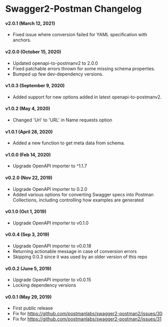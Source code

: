 # Swagger2-Postman Changelog

#### v2.0.1 (March 12, 2021)
* Fixed issue where conversion failed for YAML specification with anchors.

#### v2.0.0 (October 15, 2020)
* Updated openapi-to-postmanv2 to 2.0.0
* Fixed patchable errors thrown for some missing schema properties.
* Bumped up few dev-dependency versions.

#### v1.0.3 (September 9, 2020)
* Added support for new options added in latest openapi-to-postmanv2.

#### v1.0.2 (May 4, 2020)
* Changed 'Url' to 'URL' in Name requests option

#### v1.0.1 (April 28, 2020)
* Added a new function to get meta data from schema.

#### v1.0.0 (Feb 14, 2020)
* Upgrade OpenAPI importer to ^1.1.7

#### v0.2.0 (Nov 22, 2019)
* Upgrade OpenAPI importer to 0.2.0
* Added various options for converting Swagger specs into Postman Collections, including controlling how examples are generated

#### v0.1.0 (Oct 1, 2019)
* Upgrade OpenAPI importer to v0.1.0

#### v0.0.4 (Sep 3, 2019)
* Upgrade OpenAPI importer to v0.0.18
* Returning actionable message in case of conversion errors
* Skipping 0.0.3 since it was used by an older version of this repo

#### v0.0.2 (June 5, 2019)
* Upgrade OpenAPI importer to v0.0.15
* Locking dependency versions

#### v0.0.1 (May 29, 2019)
* First public release
* Fix for https://github.com/postmanlabs/swagger2-postman2/issues/30
* Fix for https://github.com/postmanlabs/swagger2-postman2/issues/31
